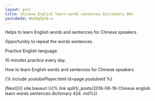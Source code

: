 ```yaml
---
layout: post
title: Chinese English learn words sentences Dictionary 804 
youtubeId: WkQHg5pS8-w
---
```

 
 
Helps to learn English words and sentences for Chinese speakers.

Opportunitiy to repeat the words sentences. 

Practice English language. 
 
10 minutes practice every day. 
 
How to learn English words and sentences for Chinese speakers 
 
{% include youtubePlayer.html id=page.youtubeId %}
 
 
[Next]({{ site.baseurl }}{% link  split1/_posts/2016-06-16-Chinese english learn words sentences dictionary 424 .md%})
 
